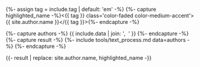 {%- assign tag = include.tag | default: 'em' -%}
{%- capture highlighted_name -%}<{{ tag }} class='color-faded color-medium-accent'>{{ site.author.name }}</{{ tag }}>{%- endcapture -%}

{%- capture authors -%}
  {{ include.data | join: ',&nbsp; ' }}
{%- endcapture -%}
{%- capture result -%}
  {%- include tools/text_process.md data=authors -%}
{%- endcapture -%}

{{- result | replace: site.author.name, highlighted_name -}}